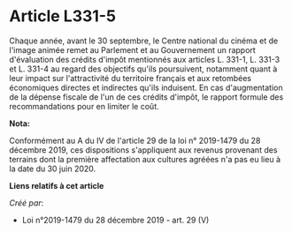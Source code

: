 # Article L331-5

Chaque année, avant le 30 septembre, le Centre national du cinéma et de l'image animée remet au Parlement et au Gouvernement
un rapport d'évaluation des crédits d'impôt mentionnés aux articles L. 331-1, L. 331-3 et L. 331-4 au regard des objectifs
qu'ils poursuivent, notamment quant à leur impact sur l'attractivité du territoire français et aux retombées économiques
directes et indirectes qu'ils induisent. En cas d'augmentation de la dépense fiscale de l'un de ces crédits d'impôt, le
rapport formule des recommandations pour en limiter le coût.

**Nota:**

Conformément au A du IV de l'article 29 de la loi n° 2019-1479 du 28 décembre 2019, ces dispositions s'appliquent aux revenus
provenant des terrains dont la première affectation aux cultures agréées n'a pas eu lieu à la date du 30 juin 2020.

**Liens relatifs à cet article**

_Créé par_:

  - Loi n°2019-1479 du 28 décembre 2019 - art. 29 (V)
